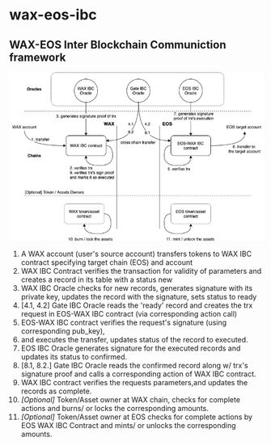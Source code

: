 # wax-eos-ibc
## WAX-EOS Inter Blockchain Communiction framework

![WAX-EOS IBC High Level Diagram](waxeosibc.png)

1. A WAX account (user's source account) transfers tokens to WAX IBC contract specifying target chain (EOS) and account
2. WAX IBC Contract verifies the transaction for validity of parameters and creates a record in its table with a status new
3. WAX IBC Oracle checks for new records, generates signature with its private key, updates the record with the signature, sets status to ready
4. [4.1, 4.2] Gate IBC Oracle reads the 'ready' record and creates the trx request in EOS-WAX IBC contract (via corresponding action call)
5. EOS-WAX IBC contract verifies the request's signature (using corresponding pub_key), 
6. and executes the transfer, updates status of the record to executed.
7. EOS IBC Oracle generates signature for the executed records and updates its status to confirmed.
8. [8.1, 8.2.] Gate IBC Oracle reads the confirmed record along w/ trx's signature proof and calls a corresponding action of WAX IBC contract.
9. WAX IBC contract verifies the requests parameters,and updates the records as complete. 
10. *[Optional]* Token/Asset owner at WAX chain, checks for complete actions and burns/ or locks the corresponding amounts.
11. *[Optional]* Token/Asset owner at EOS checks for complete actions by EOS WAX IBC Contract and mints/ or unlocks the corresponding amounts.
